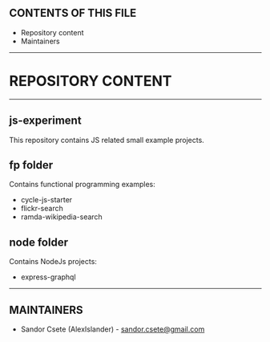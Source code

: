 CONTENTS OF THIS FILE
---------------------

 * Repository content
 * Maintainers

---------------------
# REPOSITORY CONTENT
---------------------
## js-experiment
This repository contains JS related small example projects.

## fp folder
Contains functional programming examples:
 - cycle-js-starter
 - flickr-search
 - ramda-wikipedia-search

## node folder
Contains NodeJs projects:
 - express-graphql


---------------------
MAINTAINERS
---------------------

 * Sandor Csete (AlexIslander) - sandor.csete@gmail.com